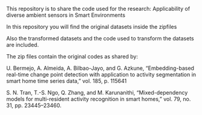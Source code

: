 This repository is to share the code used for the research: Applicability of diverse ambient sensors in Smart Environments

In this repository you will find the original datasets inside the zipfiles

Also the transformed datasets and the code used to transform the datasets are included. 


The zip files contain the original codes as shared by:

U. Bermejo, A. Almeida, A. Bilbao-Jayo, and G. Azkune, “Embedding-based
real-time change point detection with application to activity segmentation in
smart home time series data,” vol. 185, p. 115641

S. N. Tran, T.-S. Ngo, Q. Zhang, and M. Karunanithi, “Mixed-dependency
models for multi-resident activity recognition in smart homes,” vol. 79, no. 31,
pp. 23445–23460.

